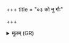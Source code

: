 +++
title = "०३ को नु गौः"

+++
<details><summary>मूलम् (GR)</summary>

को नु गौः क एकर्षिः  
किम् उ साम का आशिषः ।  
यक्ष्मं पृथिव्याम् एकवृद्  
एकर्तुः कतमो नु सः ॥
</details>